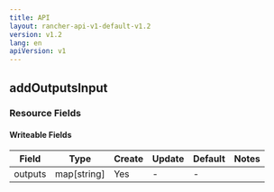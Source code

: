 ```yaml
---
title: API
layout: rancher-api-v1-default-v1.2
version: v1.2
lang: en
apiVersion: v1
---
```


## addOutputsInput



### Resource Fields

#### Writeable Fields

Field | Type | Create | Update | Default | Notes
---|---|---|---|---|---
outputs | map[string] | Yes | - | - | 



<br>
